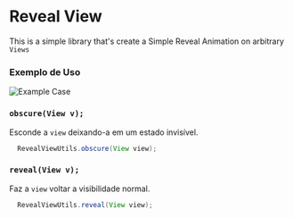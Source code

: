 # Reveal View
This is a simple library that's create a Simple Reveal Animation on arbitrary `Views`

### Exemplo de Uso

![Example Case](https://raw.githubusercontent.com/eduardowgmendes/RevealAnimationClass/master/example_remove_items.gif)

### `obscure(View v);`
Esconde a `view` deixando-a em um estado invisível.
```java
  RevealViewUtils.obscure(View view);
```

### `reveal(View v);`
Faz a `view` voltar a visibilidade normal. 
```java
  RevealViewUtils.reveal(View view);
```
